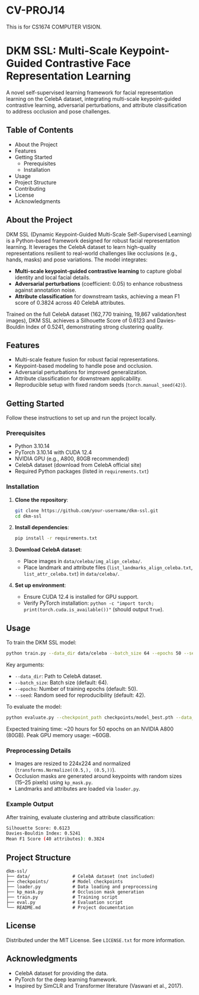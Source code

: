 # CV-PROJ14
This is for CS1674 COMPUTER VISION.
# DKM SSL: Multi-Scale Keypoint-Guided Contrastive Face Representation Learning

A novel self-supervised learning framework for facial representation learning on the CelebA dataset, integrating multi-scale keypoint-guided contrastive learning, adversarial perturbations, and attribute classification to address occlusion and pose challenges.

## Table of Contents

- About the Project
- Features
- Getting Started
  - Prerequisites
  - Installation
- Usage
- Project Structure
- Contributing
- License
- Acknowledgments

## About the Project

DKM SSL (Dynamic Keypoint-Guided Multi-Scale Self-Supervised Learning) is a Python-based framework designed for robust facial representation learning. It leverages the CelebA dataset to learn high-quality representations resilient to real-world challenges like occlusions (e.g., hands, masks) and pose variations. The model integrates:

- **Multi-scale keypoint-guided contrastive learning** to capture global identity and local facial details.
- **Adversarial perturbations** (coefficient: 0.05) to enhance robustness against annotation noise.
- **Attribute classification** for downstream tasks, achieving a mean F1 score of 0.3824 across 40 CelebA attributes.

Trained on the full CelebA dataset (162,770 training, 19,867 validation/test images), DKM SSL achieves a Silhouette Score of 0.6123 and Davies-Bouldin Index of 0.5241, demonstrating strong clustering quality.

## Features

- Multi-scale feature fusion for robust facial representations.
- Keypoint-based modeling to handle pose and occlusion.
- Adversarial perturbations for improved generalization.
- Attribute classification for downstream applicability.
- Reproducible setup with fixed random seeds (`torch.manual_seed(42)`).

## Getting Started

Follow these instructions to set up and run the project locally.

### Prerequisites

- Python 3.10.14
- PyTorch 3.10.14 with CUDA 12.4
- NVIDIA GPU (e.g., A800, 80GB recommended)
- CelebA dataset (download from CelebA official site)
- Required Python packages (listed in `requirements.txt`)

### Installation

1. **Clone the repository**:

   ```bash
   git clone https://github.com/your-username/dkm-ssl.git
   cd dkm-ssl
   ```

2. **Install dependencies**:

   ```bash
   pip install -r requirements.txt
   ```

3. **Download CelebA dataset**:

   - Place images in `data/celeba/img_align_celeba/`.
   - Place landmark and attribute files (`list_landmarks_align_celeba.txt`, `list_attr_celeba.txt`) in `data/celeba/`.

4. **Set up environment**:

   - Ensure CUDA 12.4 is installed for GPU support.
   - Verify PyTorch installation: `python -c "import torch; print(torch.cuda.is_available())"` (should output `True`).

## Usage

To train the DKM SSL model:

```bash
python train.py --data_dir data/celeba --batch_size 64 --epochs 50 --seed 42
```

Key arguments:

- `--data_dir`: Path to CelebA dataset.
- `--batch_size`: Batch size (default: 64).
- `--epochs`: Number of training epochs (default: 50).
- `--seed`: Random seed for reproducibility (default: 42).

To evaluate the model:

```bash
python evaluate.py --checkpoint_path checkpoints/model_best.pth --data_dir data/celeba
```

Expected training time: \~20 hours for 50 epochs on an NVIDIA A800 (80GB). Peak GPU memory usage: \~60GB.

### Preprocessing Details

- Images are resized to 224x224 and normalized (`transforms.Normalize((0.5,), (0.5,))`).
- Occlusion masks are generated around keypoints with random sizes (15–25 pixels) using `kp_mask.py`.
- Landmarks and attributes are loaded via `loader.py`.

### Example Output

After training, evaluate clustering and attribute classification:

```bash
Silhouette Score: 0.6123
Davies-Bouldin Index: 0.5241
Mean F1 Score (40 attributes): 0.3824
```

## Project Structure

```
dkm-ssl/
├── data/                # CelebA dataset (not included)
├── checkpoints/         # Model checkpoints
├── loader.py            # Data loading and preprocessing
├── kp_mask.py           # Occlusion mask generation
├── train.py             # Training script
├── eval.py              # Evaluation script
└── README.md            # Project documentation
```

## License

Distributed under the MIT License. See `LICENSE.txt` for more information.

## Acknowledgments

- CelebA dataset for providing the data.
- PyTorch for the deep learning framework.
- Inspired by SimCLR and Transformer literature (Vaswani et al., 2017).
